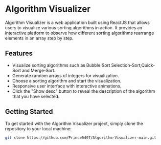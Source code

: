 # Algorithm Visualizer

Algorithm Visualizer is a web application built using ReactJS that allows users to visualize various sorting algorithms in action. It provides an interactive platform to observe how different sorting algorithms rearrange elements in an array step by step.

## Features

- Visualize sorting algorithms such as Bubble Sort Selection-Sort,Quick-Sort and Merge-Sort.
- Generate random arrays of integers for visualization.
- Choose a sorting algorithm and start the visualization.
- Responsive user interface with interactive animations.
- Click the "Show desc" button to reveal the description of the algorithm that you have selected.

## Getting Started

To get started with the Algorithm Visualizer project, simply clone the repository to your local machine:

```bash
git clone https://github.com/Prince5407/Algorithm-Visualizer-main.git
